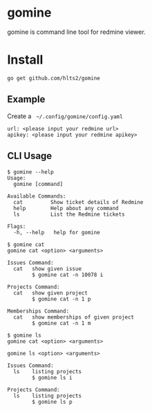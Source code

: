 # gomine

gomine is command line tool for redmine viewer.

# Install

```
go get github.com/hlts2/gomine
```

## Example

Create a ` ~/.config/gomine/config.yaml`

```
url: <please input your redmine url>
apikey: <please input your redmine apikey>
```

## CLI Usage


```
$ gomine --help
Usage:
  gomine [command]

Available Commands:
  cat         Show ticket details of Redmine
  help        Help about any command
  ls          List the Redmine tickets

Flags:
  -h, --help   help for gomine
```

```
$ gomine cat
gomine cat <option> <arguments>

Issues Command:
  cat   show given issue
        $ gomine cat -n 10078 i

Projects Command:
  cat   show given project
        $ gomine cat -n 1 p

Memberships Command:
  cat   show memberships of given project
        $ gomine cat -n 1 m
```

```
$ gomine ls
gomine cat <option> <arguments>

gomine ls <option> <arguments>

Issues Command:
  ls    listing projects
        $ gomine ls i

Projects Command:
  ls    listing projects
        $ gomine ls p
```
